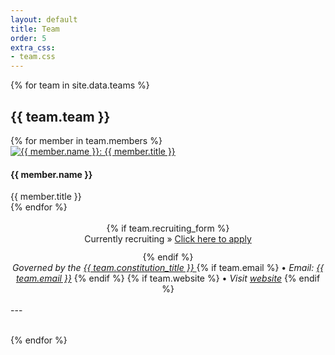 ```yaml
---
layout: default
title: Team
order: 5
extra_css:
- team.css
---
```


{% for team in site.data.teams %}
  <h2>{{ team.team }}</h2>
  <div class="committee-grid">
    {% for member in team.members %}
      <div class="committee-card">
        <div class="image-cropper">
          <a href="mailto:{{ member.email }}">
            <img class="committee-image" src="assets/images/team/{{ member.image }}" alt="{{ member.name }}: {{ member.title }}">
          </a>
        </div>
        <div class="committee-text">
          <h4 class="committee-name">{{ member.name }}</h4>
          <span class="committee-title">{{ member.title }}</span>
        </div>
      </div>
    {% endfor %}
  </div>

  <br>
  
  <div align="center">
    {% if team.recruiting_form %}
      <div style="padding-bottom:12px">Currently recruiting » 
        <a href="{{ team.recruiting_form | relative_url }}" style="padding-bottom:10px" target="_blank">
          Click here to apply
        </a>
      </div>
    {% endif %}
  </div>
  
  <div align="center">
    <i>Governed by the 
      <a href="{{ team.constitution_url | relative_url }}" target="_blank">
        {{ team.constitution_title }}
      </a>
    </i>
    {% if team.email %}
     • <i>Email: <a href="mailto:{{ team.email }}">{{ team.email }}</a></i>
    {% endif %}
    {% if team.website %}
     • <i>Visit <a href="{{team.website}}" target="_blank">website</a></i>
    {% endif %}
  </div>
  <br>
  <div markdown="1">
  ---
  </div>
  <br>
  
  {% endfor %}